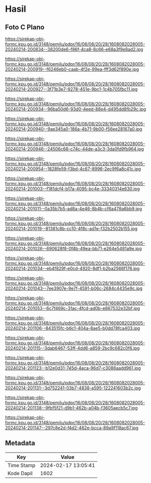 # Hasil

## Foto C Plano

https://sirekap-obj-formc.kpu.go.id/3148/pemilu/pdpr/16/08/08/20/28/1608082028005-20240214-200834--38200de6-f86f-4ca8-8c66-e68a3f9e8ad2.jpg

https://sirekap-obj-formc.kpu.go.id/3148/pemilu/pdpr/16/08/08/20/28/1608082028005-20240214-200919--f6246eb0-caab-4f2e-99ea-fff3d62f890e.jpg

https://sirekap-obj-formc.kpu.go.id/3148/pemilu/pdpr/16/08/08/20/28/1608082028005-20240214-200927--3f71b3e7-9278-451e-9bc1-1c4b705fbc11.jpg

https://sirekap-obj-formc.kpu.go.id/3148/pemilu/pdpr/16/08/08/20/28/1608082028005-20240214-200934--96ba50d6-93d0-4eed-88e4-d495dd8fb29c.jpg

https://sirekap-obj-formc.kpu.go.id/3148/pemilu/pdpr/16/08/08/20/28/1608082028005-20240214-200940--9ae345a0-186a-4b71-9b00-f56ee28167a0.jpg

https://sirekap-obj-formc.kpu.go.id/3148/pemilu/pdpr/16/08/08/20/28/1608082028005-20240214-200946--24506c68-c74c-44de-a3c3-3da0fd9fb964.jpg

https://sirekap-obj-formc.kpu.go.id/3148/pemilu/pdpr/16/08/08/20/28/1608082028005-20240214-200954--1828fe59-f3bd-4c67-8996-2ec9f6a8c41c.jpg

https://sirekap-obj-formc.kpu.go.id/3148/pemilu/pdpr/16/08/08/20/28/1608082028005-20240214-201003--f181dcf4-b17a-4095-bc4e-33340314e630.jpg

https://sirekap-obj-formc.kpu.go.id/3148/pemilu/pdpr/16/08/08/20/28/1608082028005-20240214-201011--0a35b7b5-ad8a-4e46-8b4b-cf6a478a6bb9.jpg

https://sirekap-obj-formc.kpu.go.id/3148/pemilu/pdpr/16/08/08/20/28/1608082028005-20240214-201019--81381c8b-cc10-4f8c-ad1e-f32b2502b155.jpg

https://sirekap-obj-formc.kpu.go.id/3148/pemilu/pdpr/16/08/08/20/28/1608082028005-20240214-201026--690628f8-0f4b-49ea-bb71-e264e5481a9e.jpg

https://sirekap-obj-formc.kpu.go.id/3148/pemilu/pdpr/16/08/08/20/28/1608082028005-20240214-201034--eb4f829f-e0cd-4920-8df1-b2ba2566f176.jpg

https://sirekap-obj-formc.kpu.go.id/3148/pemilu/pdpr/16/08/08/20/28/1608082028005-20240214-201043--7ee3907e-9e7f-4591-b06c-2684c4435e9c.jpg

https://sirekap-obj-formc.kpu.go.id/3148/pemilu/pdpr/16/08/08/20/28/1608082028005-20240214-201053--6c7f469c-31ac-4fcd-ad0b-e867532e32bf.jpg

https://sirekap-obj-formc.kpu.go.id/3148/pemilu/pdpr/16/08/08/20/28/1608082028005-20240214-201106--843515fc-b6c1-404a-8ae5-b0dd78fca403.jpg

https://sirekap-obj-formc.kpu.go.id/3148/pemilu/pdpr/16/08/08/20/28/1608082028005-20240214-201115--3dab6467-53ff-4dd6-a859-2bc9c682c0f6.jpg

https://sirekap-obj-formc.kpu.go.id/3148/pemilu/pdpr/16/08/08/20/28/1608082028005-20240214-201123--b12e0d31-745d-4aca-96d7-c3086aadd961.jpg

https://sirekap-obj-formc.kpu.go.id/3148/pemilu/pdpr/16/08/08/20/28/1608082028005-20240214-201131--3d752241-03b7-4838-a595-122241603b2c.jpg

https://sirekap-obj-formc.kpu.go.id/3148/pemilu/pdpr/16/08/08/20/28/1608082028005-20240214-201138--9fbf5f21-d9b1-462b-a04b-f3605aecb5c7.jpg

https://sirekap-obj-formc.kpu.go.id/3148/pemilu/pdpr/16/08/08/20/28/1608082028005-20240214-201147--297c8e2d-f4d2-462e-bcca-89a9f118ac67.jpg


## Metadata

| Key        | Value               |
| ---------- | ------------------- |
| Time Stamp | 2024-02-17 13:05:41 |
| Kode Dapil | 1602                |




